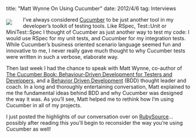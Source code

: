 title: "Matt Wynne On Using Cucumber"
date: 2012/4/6
tag: Interviews

<div style="float: left; padding: 7px 30px 10px 0px">
  <img src="http://patshaughnessy.net/assets/2012/4/6/cucumber.png">
</div>

I’ve always considered [Cucumber](http://cukes.info/) to be just another tool in my developer’s toolkit of testing tools. Like RSpec, Test::Unit or MiniTest::Spec I thought of Cucumber as just another way to test my code: I would use RSpec for my unit tests, and Cucumber for my integration tests. While Cucumber’s business oriented scenario language seemed fun and innovative to me, I never really gave much thought to why Cucumber tests were written in such a verbose, elaborate way.

Then last week I had the chance to speak with Matt Wynne, co-author of [The Cucumber Book: Behaviour-Driven Development for Testers and Developers](http://pragprog.com/book/hwcuc/the-cucumber-book), and a [Behavior Driven Development](http://dannorth.net/introducing-bdd/) (BDD) thought leader and coach. In a long and thoroughly entertaining conversation, Matt explained to me the fundamental ideas behind BDD and why Cucumber was designed the way it was. As you’ll see, Matt helped me to rethink how I’m using Cucumber in all of my projects.

I just posted the highlights of our conversation over on [RubySource](http://rubysource.com/matt-wynne-on-using-cucumber/)... possibly after reading this you’ll begin to reconsider the way you’re using Cucumber as well!
